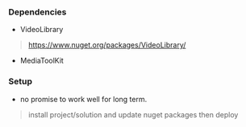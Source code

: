 ### Dependencies
* VideoLibrary
> https://www.nuget.org/packages/VideoLibrary/
* MediaToolKit

### Setup
* no promise to work well for long term.
> install project/solution and update nuget packages then deploy

